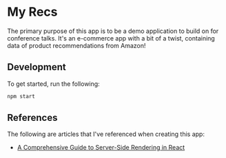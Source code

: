 # My Recs

The primary purpose of this app is to be a demo application to build on for conference talks. It's an e-commerce app with a bit of a twist, containing data of product recommendations from Amazon!

## Development

To get started, run the following:

```bash
npm start
```

## References

The following are articles that I've referenced when creating this app:

- [A Comprehensive Guide to Server-Side Rendering in React](https://www.bairesdev.com/blog/server-side-rendering-react/)
